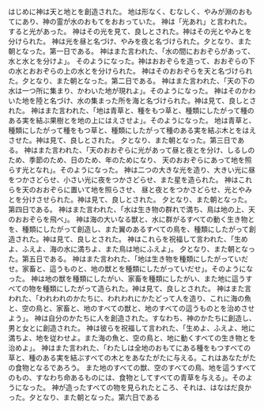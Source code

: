 はじめに神は天と地とを創造された。
地は形なく、むなしく、やみが淵のおもてにあり、神の霊が水のおもてをおおっていた。
神は「光あれ」と言われた。すると光があった。
神はその光を見て、良しとされた。神はその光とやみとを分けられた。
神は光を昼と名づけ、やみを夜と名づけられた。夕となり、また朝となった。第一日である。
神はまた言われた、「水の間におおぞらがあって、水と水とを分けよ」。
そのようになった。神はおおぞらを造って、おおぞらの下の水とおおぞらの上の水とを分けられた。
神はそのおおぞらを天と名づけられた。夕となり、また朝となった。第二日である。
神はまた言われた、「天の下の水は一つ所に集まり、かわいた地が現れよ」。そのようになった。
神はそのかわいた地を陸と名づけ、水の集まった所を海と名づけられた。神は見て、良しとされた。
神はまた言われた、「地は青草と、種をもつ草と、種類にしたがって種のある実を結ぶ果樹とを地の上にはえさせよ」。そのようになった。
地は青草と、種類にしたがって種をもつ草と、種類にしたがって種のある実を結ぶ木とをはえさせた。神は見て、良しとされた。
夕となり、また朝となった。第三日である。
神はまた言われた、「天のおおぞらに光があって昼と夜とを分け、しるしのため、季節のため、日のため、年のためになり、
天のおおぞらにあって地を照らす光となれ」。そのようになった。
神は二つの大きな光を造り、大きい光に昼をつかさどらせ、小さい光に夜をつかさどらせ、また星を造られた。
神はこれらを天のおおぞらに置いて地を照らさせ、
昼と夜とをつかさどらせ、光とやみとを分けさせられた。神は見て、良しとされた。
夕となり、また朝となった。第四日である。
神はまた言われた、「水は生き物の群れで満ち、鳥は地の上、天のおおぞらを飛べ」。
神は海の大いなる獣と、水に群がるすべての動く生き物とを、種類にしたがって創造し、また翼のあるすべての鳥を、種類にしたがって創造された。神は見て、良しとされた。
神はこれらを祝福して言われた、「生めよ、ふえよ、海の水に満ちよ、また鳥は地にふえよ」。
夕となり、また朝となった。第五日である。
神はまた言われた、「地は生き物を種類にしたがっていだせ。家畜と、這うものと、地の獣とを種類にしたがっていだせ」。そのようになった。
神は地の獣を種類にしたがい、家畜を種類にしたがい、また地に這うすべての物を種類にしたがって造られた。神は見て、良しとされた。
神はまた言われた、「われわれのかたちに、われわれにかたどって人を造り、これに海の魚と、空の鳥と、家畜と、地のすべての獣と、地のすべての這うものとを治めさせよう」。
神は自分のかたちに人を創造された。すなわち、神のかたちに創造し、男と女とに創造された。
神は彼らを祝福して言われた、「生めよ、ふえよ、地に満ちよ、地を従わせよ。また海の魚と、空の鳥と、地に動くすべての生き物とを治めよ」。
神はまた言われた、「わたしは全地のおもてにある種をもつすべての草と、種のある実を結ぶすべての木とをあなたがたに与える。これはあなたがたの食物となるであろう。
また地のすべての獣、空のすべての鳥、地を這うすべてのもの、すなわち命あるものには、食物としてすべての青草を与える」。そのようになった。
神が造ったすべての物を見られたところ、それは、はなはだ良かった。夕となり、また朝となった。第六日である